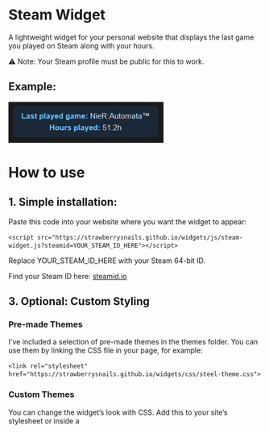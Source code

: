 # Steam Widget
A lightweight widget for your personal website that displays the last game you played on Steam along with your hours.

⚠️ Note: Your Steam profile must be public for this to work.

## Example:
![Steam Widget Demo](https://raw.githubusercontent.com/strawberrysnails/steam-widget/refs/heads/main/screenshot.png)

# How to use
## 1. Simple installation:

Paste this code into your website where you want the widget to appear:
```
<script src="https://strawberrysnails.github.io/widgets/js/steam-widget.js?steamid=YOUR_STEAM_ID_HERE"></script>
```

Replace YOUR_STEAM_ID_HERE with your Steam 64-bit ID.

Find your Steam ID here: [steamid.io](https://steamid.io/)

## 3. Optional: Custom Styling
### Pre-made Themes

I've included a selection of pre-made themes in the themes folder. You can use them by linking the CSS file in your page, for example:

```
<link rel="stylesheet" href="https://strawberrysnails.github.io/widgets/css/steel-theme.css">
```

### Custom Themes
You can change the widget’s look with CSS. Add this to your site’s stylesheet or inside a <style> tag:
```
<style>
.steam-widget {
    background: linear-gradient(180deg,rgba(121, 121, 121, 1)0%,rgba(93, 93, 93, 1) 100%);
    color: #ffffff;
    font-family: "Segoe UI", sans-serif;
    border-radius: 12px;
    padding: 1rem;
    border: 1px solid #fff;
    filter: drop-shadow(5px 5px 4px #202020);
  }

  .steam-widget strong {
    color: #ffffff;
    text-shadow: 1px 1px 2px #000;
  }
</style>
```

Tip: You can target .steam-widget to change fonts, colors, spacing, and more.

### Contributing Themes
If you’d like to submit a new theme, feel free to create a pull request with your CSS file in the themes folder. I’ll review it, merge it, and credit you in the README!

# Contact
If you have any questions, comments, feedback, ect please feel free to [email me](mailto:hello@snails.town)
